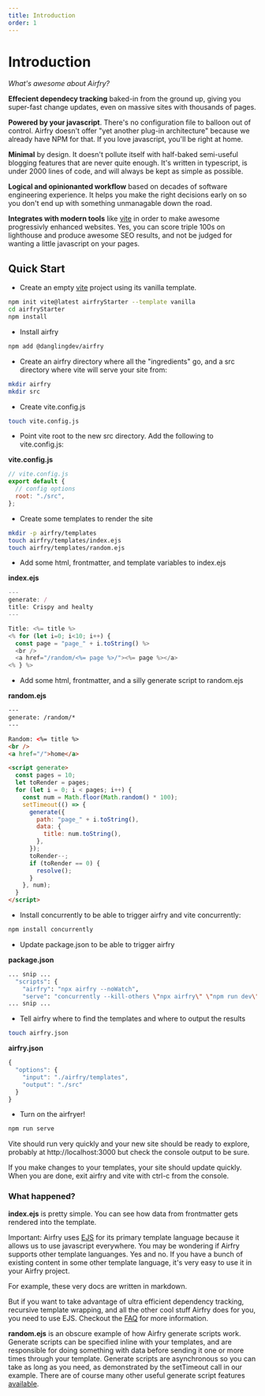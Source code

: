 ```yaml
---
title: Introduction
order: 1
---
```


# Introduction

_What's awesome about Airfry?_

**Effecient dependecy tracking** baked-in from the ground up, giving you super-fast change updates, even on massive sites with thousands of pages.

**Powered by your javascript**. There's no configuration file to balloon out of control. Airfry doesn't offer "yet another plug-in architecture" because we already have NPM for that. If you love javascript, you'll be right at home.

**Minimal** by design. It doesn't pollute itself with half-baked semi-useful blogging features that are never quite enough. It's written in typescript, is under 2000 lines of code, and will always be kept as simple as possible.

**Logical and opinionanted workflow** based on decades of software engineering experience. It helps you make the right decisions early on so you don't end up with something unmanagable down the road.

**Integrates with modern tools** like [vite](/integration/vite/) in order to make awesome progressivly enhanced websites. Yes, you can score triple 100s on lighthouse and produce awesome SEO results, and not be judged for wanting a little javascript on your pages.

## Quick Start

- Create an empty [vite](https://vitejs.dev/guide/) project using its vanilla template.

```bash
npm init vite@latest airfryStarter --template vanilla
cd airfryStarter
npm install
```

- Install airfry

```bash
npm add @danglingdev/airfry
```

- Create an airfry directory where all the "ingredients" go, and a src directory where vite will serve your site from:

```bash
mkdir airfry
mkdir src
```

- Create vite.config.js

```bash
touch vite.config.js
```

- Point vite root to the new src directory. Add the following to vite.config.js:

**vite.config.js**

```javascript
// vite.config.js
export default {
  // config options
  root: "./src",
};
```

- Create some templates to render the site

```bash
mkdir -p airfry/templates
touch airfry/templates/index.ejs
touch airfry/templates/random.ejs
```

- Add some html, frontmatter, and template variables to index.ejs

**index.ejs**

```javascript
---
generate: /
title: Crispy and healty
---

Title: <%= title %>
<% for (let i=0; i<10; i++) {
  const page = "page_" + i.toString() %>
  <br />
  <a href="/random/<%= page %>/"><%= page %></a>
<% } %>
```

- Add some html, frontmatter, and a silly generate script to random.ejs

**random.ejs**

```html
---
generate: /random/*
---

Random: <%= title %>
<br />
<a href="/">home</a>

<script generate>
  const pages = 10;
  let toRender = pages;
  for (let i = 0; i < pages; i++) {
    const num = Math.floor(Math.random() * 100);
    setTimeout(() => {
      generate({
        path: "page_" + i.toString(),
        data: {
          title: num.toString(),
        },
      });
      toRender--;
      if (toRender == 0) {
        resolve();
      }
    }, num);
  }
</script>
```

- Install concurrently to be able to trigger airfry and vite concurrently:

```bash
npm install concurrently
```

- Update package.json to be able to trigger airfry

**package.json**

```bash
... snip ...
  "scripts": {
    "airfry": "npx airfry --noWatch",
    "serve": "concurrently --kill-others \"npx airfry\" \"npm run dev\"",
... snip ...
```

- Tell airfry where to find the templates and where to output the results

```bash
touch airfry.json
```

**airfry.json**

```javascript
{
  "options": {
    "input": "./airfry/templates",
    "output": "./src"
  }
}
```

- Turn on the airfryer!

```bash
npm run serve
```

Vite should run very quickly and your new site should be ready to explore, probably at http://localhost:3000 but check the console output to be sure.

If you make changes to your templates, your site should update quickly. When you are done, exit airfry and vite with ctrl-c from the console.

### What happened?

**index.ejs** is pretty simple. You can see how data from frontmatter gets rendered into the template.

Important: Airfry uses [EJS](https://ejs.co/) for its primary template language because it allows us to use javascript everywhere. You may be wondering if Airfry supports other template languanges. Yes and no. If you have a bunch of existing content in some other template language, it's very easy to use it in your Airfry project.

For example, these very docs are written in markdown.

But if you want to take advantage of ultra efficient dependency tracking, recursive template wrapping, and all the other cool stuff Airfry does for you, you need to use EJS. Checkout the [FAQ](/guide/faq/) for more information.

**random.ejs** is an obscure example of how Airfry generate scripts work. Generate scripts can be specified inline with your templates, and are responsible for doing something with data before sending it one or more times through your template. Generate scripts are asynchronous so you can take as long as you need, as demonstrated by the setTimeout call in our example. There are of course many other useful generate script features [available](/docs/templates/generateScript/).
